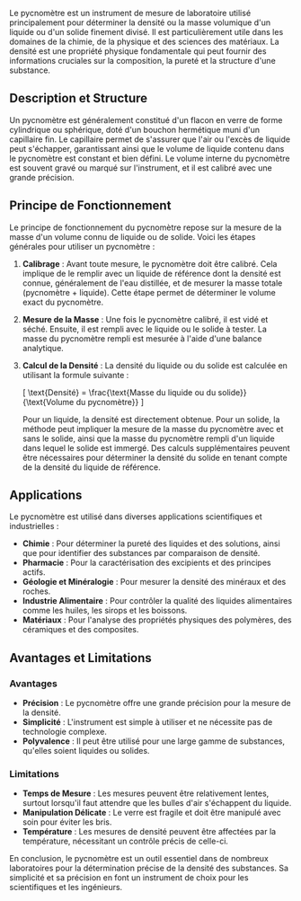 Le pycnomètre est un instrument de mesure de laboratoire utilisé principalement pour déterminer la densité ou la masse volumique d'un liquide ou d'un solide finement divisé. Il est particulièrement utile dans les domaines de la chimie, de la physique et des sciences des matériaux. La densité est une propriété physique fondamentale qui peut fournir des informations cruciales sur la composition, la pureté et la structure d'une substance.

## Description et Structure

Un pycnomètre est généralement constitué d'un flacon en verre de forme cylindrique ou sphérique, doté d'un bouchon hermétique muni d'un capillaire fin. Le capillaire permet de s'assurer que l'air ou l'excès de liquide peut s'échapper, garantissant ainsi que le volume de liquide contenu dans le pycnomètre est constant et bien défini. Le volume interne du pycnomètre est souvent gravé ou marqué sur l'instrument, et il est calibré avec une grande précision.

## Principe de Fonctionnement

Le principe de fonctionnement du pycnomètre repose sur la mesure de la masse d'un volume connu de liquide ou de solide. Voici les étapes générales pour utiliser un pycnomètre :

1. **Calibrage** : Avant toute mesure, le pycnomètre doit être calibré. Cela implique de le remplir avec un liquide de référence dont la densité est connue, généralement de l'eau distillée, et de mesurer la masse totale (pycnomètre + liquide). Cette étape permet de déterminer le volume exact du pycnomètre.

2. **Mesure de la Masse** : Une fois le pycnomètre calibré, il est vidé et séché. Ensuite, il est rempli avec le liquide ou le solide à tester. La masse du pycnomètre rempli est mesurée à l'aide d'une balance analytique.

3. **Calcul de la Densité** : La densité du liquide ou du solide est calculée en utilisant la formule suivante :

   \[
   \text{Densité} = \frac{\text{Masse du liquide ou du solide}}{\text{Volume du pycnomètre}}
   \]

   Pour un liquide, la densité est directement obtenue. Pour un solide, la méthode peut impliquer la mesure de la masse du pycnomètre avec et sans le solide, ainsi que la masse du pycnomètre rempli d'un liquide dans lequel le solide est immergé. Des calculs supplémentaires peuvent être nécessaires pour déterminer la densité du solide en tenant compte de la densité du liquide de référence.

## Applications

Le pycnomètre est utilisé dans diverses applications scientifiques et industrielles :

- **Chimie** : Pour déterminer la pureté des liquides et des solutions, ainsi que pour identifier des substances par comparaison de densité.
- **Pharmacie** : Pour la caractérisation des excipients et des principes actifs.
- **Géologie et Minéralogie** : Pour mesurer la densité des minéraux et des roches.
- **Industrie Alimentaire** : Pour contrôler la qualité des liquides alimentaires comme les huiles, les sirops et les boissons.
- **Matériaux** : Pour l'analyse des propriétés physiques des polymères, des céramiques et des composites.

## Avantages et Limitations

### Avantages

- **Précision** : Le pycnomètre offre une grande précision pour la mesure de la densité.
- **Simplicité** : L'instrument est simple à utiliser et ne nécessite pas de technologie complexe.
- **Polyvalence** : Il peut être utilisé pour une large gamme de substances, qu'elles soient liquides ou solides.

### Limitations

- **Temps de Mesure** : Les mesures peuvent être relativement lentes, surtout lorsqu'il faut attendre que les bulles d'air s'échappent du liquide.
- **Manipulation Délicate** : Le verre est fragile et doit être manipulé avec soin pour éviter les bris.
- **Température** : Les mesures de densité peuvent être affectées par la température, nécessitant un contrôle précis de celle-ci.

En conclusion, le pycnomètre est un outil essentiel dans de nombreux laboratoires pour la détermination précise de la densité des substances. Sa simplicité et sa précision en font un instrument de choix pour les scientifiques et les ingénieurs.
